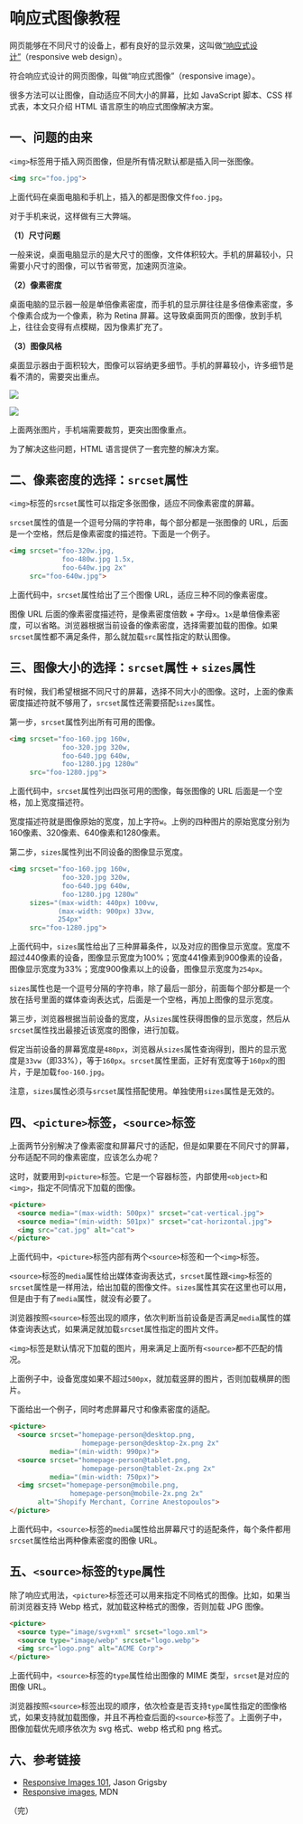 # 响应式图像教程

网页能够在不同尺寸的设备上，都有良好的显示效果，这叫做[“响应式设计”](http://www.ruanyifeng.com/blog/2012/05/responsive_web_design.html)（responsive web design）。

符合响应式设计的网页图像，叫做“响应式图像”（responsive image）。

很多方法可以让图像，自动适应不同大小的屏幕，比如 JavaScript 脚本、CSS 样式表，本文只介绍 HTML 语言原生的响应式图像解决方案。

## 一、问题的由来

`<img>`标签用于插入网页图像，但是所有情况默认都是插入同一张图像。

```html
<img src="foo.jpg">
```

上面代码在桌面电脑和手机上，插入的都是图像文件`foo.jpg`。

对于手机来说，这样做有三大弊端。

**（1）尺寸问题**

一般来说，桌面电脑显示的是大尺寸的图像，文件体积较大。手机的屏幕较小，只需要小尺寸的图像，可以节省带宽，加速网页渲染。

**（2）像素密度**

桌面电脑的显示器一般是单倍像素密度，而手机的显示屏往往是多倍像素密度，多个像素合成为一个像素，称为 Retina 屏幕。这导致桌面网页的图像，放到手机上，往往会变得有点模糊，因为像素扩充了。

**（3）图像风格**

桌面显示器由于面积较大，图像可以容纳更多细节。手机的屏幕较小，许多细节是看不清的，需要突出重点。

![](https://mdn.mozillademos.org/files/12940/picture-element-wide.png)

![](https://mdn.mozillademos.org/files/12938/picture-element-narrow.png)

上面两张图片，手机端需要裁剪，更突出图像重点。

为了解决这些问题，HTML 语言提供了一套完整的解决方案。

## 二、像素密度的选择：`srcset`属性

`<img>`标签的`srcset`属性可以指定多张图像，适应不同像素密度的屏幕。

`srcset`属性的值是一个逗号分隔的字符串，每个部分都是一张图像的 URL，后面是一个空格，然后是像素密度的描述符。下面是一个例子。

```html
<img srcset="foo-320w.jpg,
             foo-480w.jpg 1.5x,
             foo-640w.jpg 2x"
     src="foo-640w.jpg">
 ```    

上面代码中，`srcset`属性给出了三个图像 URL，适应三种不同的像素密度。

图像 URL 后面的像素密度描述符，是像素密度倍数 + 字母`x`。`1x`是单倍像素密度，可以省略。浏览器根据当前设备的像素密度，选择需要加载的图像。如果`srcset`属性都不满足条件，那么就加载`src`属性指定的默认图像。

## 三、图像大小的选择：`srcset`属性 + `sizes`属性

有时候，我们希望根据不同尺寸的屏幕，选择不同大小的图像。这时，上面的像素密度描述符就不够用了，`srcset`属性还需要搭配`sizes`属性。

第一步，`srcset`属性列出所有可用的图像。

```html
<img srcset="foo-160.jpg 160w,
             foo-320.jpg 320w,
             foo-640.jpg 640w,
             foo-1280.jpg 1280w"
     src="foo-1280.jpg">
```

上面代码中，`srcset`属性列出四张可用的图像，每张图像的 URL 后面是一个空格，加上宽度描述符。

宽度描述符就是图像原始的宽度，加上字符`w`。上例的四种图片的原始宽度分别为160像素、320像素、640像素和1280像素。

第二步，`sizes`属性列出不同设备的图像显示宽度。

```html
<img srcset="foo-160.jpg 160w,
             foo-320.jpg 320w,
             foo-640.jpg 640w,
             foo-1280.jpg 1280w"
     sizes="(max-width: 440px) 100vw,
            (max-width: 900px) 33vw,
            254px"
     src="foo-1280.jpg">
```

上面代码中，`sizes`属性给出了三种屏幕条件，以及对应的图像显示宽度。宽度不超过440像素的设备，图像显示宽度为100%；宽度441像素到900像素的设备，图像显示宽度为33%；宽度900像素以上的设备，图像显示宽度为`254px`。

`sizes`属性也是一个逗号分隔的字符串，除了最后一部分，前面每个部分都是一个放在括号里面的媒体查询表达式，后面是一个空格，再加上图像的显示宽度。

第三步，浏览器根据当前设备的宽度，从`sizes`属性获得图像的显示宽度，然后从`srcset`属性找出最接近该宽度的图像，进行加载。

假定当前设备的屏幕宽度是`480px`，浏览器从`sizes`属性查询得到，图片的显示宽度是`33vw`（即33%），等于`160px`。`srcset`属性里面，正好有宽度等于`160px`的图片，于是加载`foo-160.jpg`。

注意，`sizes`属性必须与`srcset`属性搭配使用。单独使用`sizes`属性是无效的。

## 四、`<picture>`标签，`<source>`标签

上面两节分别解决了像素密度和屏幕尺寸的适配，但是如果要在不同尺寸的屏幕，分布适配不同的像素密度，应该怎么办呢？

这时，就要用到`<picture>`标签。它是一个容器标签，内部使用`<object>`和`<img>`，指定不同情况下加载的图像。

```html
<picture>
  <source media="(max-width: 500px)" srcset="cat-vertical.jpg">
  <source media="(min-width: 501px)" srcset="cat-horizontal.jpg">
  <img src="cat.jpg" alt="cat">
</picture>
```

上面代码中，`<picture>`标签内部有两个`<source>`标签和一个`<img>`标签。

`<source>`标签的`media`属性给出媒体查询表达式，`srcset`属性跟`<img>`标签的`srcset`属性是一样用法，给出加载的图像文件。`sizes`属性其实在这里也可以用，但是由于有了`media`属性，就没有必要了。

浏览器按照`<source>`标签出现的顺序，依次判断当前设备是否满足`media`属性的媒体查询表达式，如果满足就加载`srcset`属性指定的图片文件。

`<img>`标签是默认情况下加载的图片，用来满足上面所有`<source>`都不匹配的情况。

上面例子中，设备宽度如果不超过`500px`，就加载竖屏的图片，否则加载横屏的图片。

下面给出一个例子，同时考虑屏幕尺寸和像素密度的适配。

```html
<picture>
  <source srcset="homepage-person@desktop.png,
                  homepage-person@desktop-2x.png 2x"       
          media="(min-width: 990px)">
  <source srcset="homepage-person@tablet.png,
                  homepage-person@tablet-2x.png 2x" 
          media="(min-width: 750px)">
  <img srcset="homepage-person@mobile.png,
               homepage-person@mobile-2x.png 2x" 
       alt="Shopify Merchant, Corrine Anestopoulos">
</picture>
```

上面代码中，`<source>`标签的`media`属性给出屏幕尺寸的适配条件，每个条件都用`srcset`属性给出两种像素密度的图像 URL。

## 五、`<source>`标签的`type`属性

除了响应式用法，`<picture>`标签还可以用来指定不同格式的图像。比如，如果当前浏览器支持 Webp 格式，就加载这种格式的图像，否则加载 JPG 图像。

```html
<picture>
  <source type="image/svg+xml" srcset="logo.xml">
  <source type="image/webp" srcset="logo.webp"> 
  <img src="logo.png" alt="ACME Corp">
</picture>
```

上面代码中，`<source>`标签的`type`属性给出图像的 MIME 类型，`srcset`是对应的图像 URL。

浏览器按照`<source>`标签出现的顺序，依次检查是否支持`type`属性指定的图像格式，如果支持就加载图像，并且不再检查后面的`<source>`标签了。上面例子中，图像加载优先顺序依次为 svg 格式、webp 格式和 png 格式。

## 六、参考链接

- [Responsive Images 101](https://cloudfour.com/thinks/responsive-images-101-definitions/), Jason Grigsby
- [Responsive images](https://developer.mozilla.org/en-US/docs/Learn/HTML/Multimedia_and_embedding/Responsive_images), MDN

（完）
